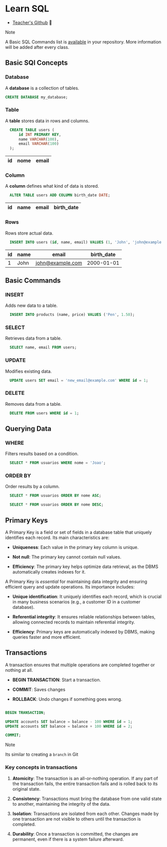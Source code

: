 # Learn SQL

- [Teacher's Github](https://github.com/RonierisonMaciel) 

> [!NOTE]
> A Basic SQL Commands list is [available](./termos.md) in your repository.
> More information will be added after every class.

## Basic SQl Concepts

### Database

A **database** is a collection of tables.

```sql
CREATE DATABASE my_database;
```

### Table

A **table** stores data in rows and columns.

```sql
  CREATE TABLE users (
      id INT PRIMARY KEY,
      name VARCHAR(100),
      email VARCHAR(100)
  );
```

| id  | nome | email |
| --- | ---- | ----- |

### Column

A **column** defines what kind of data is stored.

```sql
  ALTER TABLE users ADD COLUMN birth_date DATE;
```

| id  | name | email | birth_date |
| --- | ---- | ----- | ---------- |

### Rows

Rows store actual data.

```sql
  INSERT INTO users (id, name, email) VALUES (1, 'John', 'john@example.com');
```

| id  | name | email              | birth_date |
| --- | ---- | ------------------ | ---------- |
| 1   | John | <john@example.com> | 2000-01-01 |

## Basic Commands

### INSERT

Adds new data to a table.

```sql
  INSERT INTO products (name, price) VALUES ('Pen', 1.50);
```

### SELECT

Retrieves data from a table.

```sql
  SELECT name, email FROM users;
```

### UPDATE

Modifies existing data.

```sql
  UPDATE users SET email = 'new_email@example.com' WHERE id = 1;
```

### DELETE

Removes data from a table.

```sql
  DELETE FROM users WHERE id = 1;
```

## Querying Data

### WHERE

Filters results based on a condition.

```sql
  SELECT * FROM usuarios WHERE nome = 'Joao';
```

### ORDER BY

Order results by a column.

```sql
  SELECT * FROM usuarios ORDER BY nome ASC;
```

```sql
  SELECT * FROM usuarios ORDER BY nome DESC;
```

## Primary Keys

A Primary Key is a field or set of fields in a database table that
uniquely identifies each record. Its main characteristics are:

- **Uniqueness**: Each value in the primary key column is unique.

- **Not null**: The primary key cannot contain null values.

- **Efficiency**: The primary key helps optimize data retrieval,
  as the DBMS automatically creates indexes for it.

A Primary Key is _essential_ for maintaining data integrity and ensuring
efficient query and update operations. Its importance includes:

- **Unique identification**: It uniquely identifies each record, which is crucial
  in many business scenarios (e.g., a customer ID in a customer database).

- **Referential integrity**: It ensures reliable relationships between tables,
  allowing connected records to maintain referential integrity.

- **Efficiency**: Primary keys are automatically indexed by DBMS,
  making queries faster and more efficient.

## Transactions

A transaction ensures that multiple operations
are completed together or nothing at all.

- **BEGIN TRANSACTION**: Start a transaction.

- **COMMIT**: Saves changes

- **ROLLBACK**: Undo changes if something goes wrong.

```SQL

BEGIN TRANSACTION;

UPDATE accounts SET balance = balance - 100 WHERE id = 1;
UPDATE accounts SET balance = balance + 100 WHERE id = 2;

COMMIT;

```

> [!NOTE]
> Its similar to creating a `branch` in Git

### Key concepts in transactions

1. **Atomicity**: The transaction is an all-or-nothing operation.
   If any part of the transaction fails, the entire transaction fails
   and is rolled back to its original state.

2. **Consistency**: Transactions must bring the database from one valid state
   to another, maintaining the integrity of the data.

3. **Isolation**: Transactions are isolated from each other. Changes made by
   one transaction are not visible to others until the transaction is completed.

4. **Durability**: Once a transaction is committed, the changes are permanent,
   even if there is a system failure afterward.

